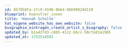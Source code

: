 ```yaml
---
id: 857850fa-1fc9-4198-8b64-9bb99824d119
blueprint: kuenstler_innen
title: 'Hannah Schulte'
hat_eigene_website_has_own_website: false
biographie_eintragen_create_artist_s_biography: false
updated_by: b1a43fd3-c865-4122-b6cc-50cfa81a1985
updated_at: 1752514501
---
```

